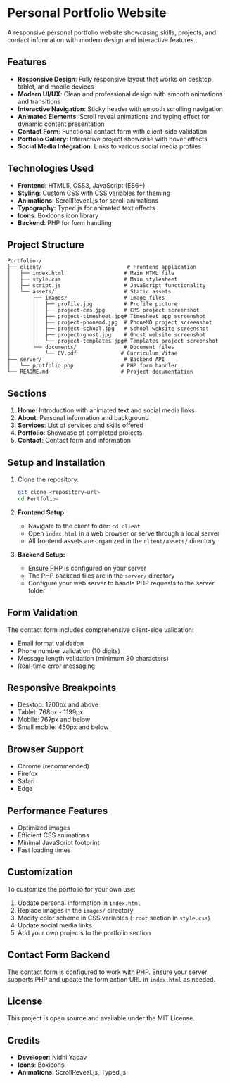 # Personal Portfolio Website

A responsive personal portfolio website showcasing skills, projects, and contact information with modern design and interactive features.

## Features

- **Responsive Design**: Fully responsive layout that works on desktop, tablet, and mobile devices
- **Modern UI/UX**: Clean and professional design with smooth animations and transitions
- **Interactive Navigation**: Sticky header with smooth scrolling navigation
- **Animated Elements**: Scroll reveal animations and typing effect for dynamic content presentation
- **Contact Form**: Functional contact form with client-side validation
- **Portfolio Gallery**: Interactive project showcase with hover effects
- **Social Media Integration**: Links to various social media profiles

## Technologies Used

- **Frontend**: HTML5, CSS3, JavaScript (ES6+)
- **Styling**: Custom CSS with CSS variables for theming
- **Animations**: ScrollReveal.js for scroll animations
- **Typography**: Typed.js for animated text effects
- **Icons**: Boxicons icon library
- **Backend**: PHP for form handling

## Project Structure

```
Portfolio-/
├── client/                           # Frontend application
│   ├── index.html                   # Main HTML file
│   ├── style.css                    # Main stylesheet
│   ├── script.js                    # JavaScript functionality
│   └── assets/                      # Static assets
│       ├── images/                  # Image files
│       │   ├── profile.jpg          # Profile picture
│       │   ├── project-cms.jpg      # CMS project screenshot
│       │   ├── project-timesheet.jpg# Timesheet app screenshot
│       │   ├── project-phonemd.jpg  # PhoneMD project screenshot
│       │   ├── project-school.jpg   # School website screenshot
│       │   ├── project-ghost.jpg    # Ghost website screenshot
│       │   └── project-templates.jpg# Templates project screenshot
│       └── documents/               # Document files
│           └── CV.pdf              # Curriculum Vitae
├── server/                          # Backend API
│   └── protfolio.php               # PHP form handler
└── README.md                       # Project documentation
```

## Sections

1. **Home**: Introduction with animated text and social media links
2. **About**: Personal information and background
3. **Services**: List of services and skills offered
4. **Portfolio**: Showcase of completed projects
5. **Contact**: Contact form and information

## Setup and Installation

1. Clone the repository:
   ```bash
   git clone <repository-url>
   cd Portfolio-
   ```

2. **Frontend Setup:**
   - Navigate to the client folder: `cd client`
   - Open `index.html` in a web browser or serve through a local server
   - All frontend assets are organized in the `client/assets/` directory

3. **Backend Setup:**
   - Ensure PHP is configured on your server
   - The PHP backend files are in the `server/` directory
   - Configure your web server to handle PHP requests to the server folder

## Form Validation

The contact form includes comprehensive client-side validation:
- Email format validation
- Phone number validation (10 digits)
- Message length validation (minimum 30 characters)
- Real-time error messaging

## Responsive Breakpoints

- Desktop: 1200px and above
- Tablet: 768px - 1199px
- Mobile: 767px and below
- Small mobile: 450px and below

## Browser Support

- Chrome (recommended)
- Firefox
- Safari
- Edge

## Performance Features

- Optimized images
- Efficient CSS animations
- Minimal JavaScript footprint
- Fast loading times

## Customization

To customize the portfolio for your own use:

1. Update personal information in `index.html`
2. Replace images in the `images/` directory
3. Modify color scheme in CSS variables (`:root` section in `style.css`)
4. Update social media links
5. Add your own projects to the portfolio section

## Contact Form Backend

The contact form is configured to work with PHP. Ensure your server supports PHP and update the form action URL in `index.html` as needed.

## License

This project is open source and available under the MIT License.

## Credits

- **Developer**: Nidhi Yadav
- **Icons**: Boxicons
- **Animations**: ScrollReveal.js, Typed.js